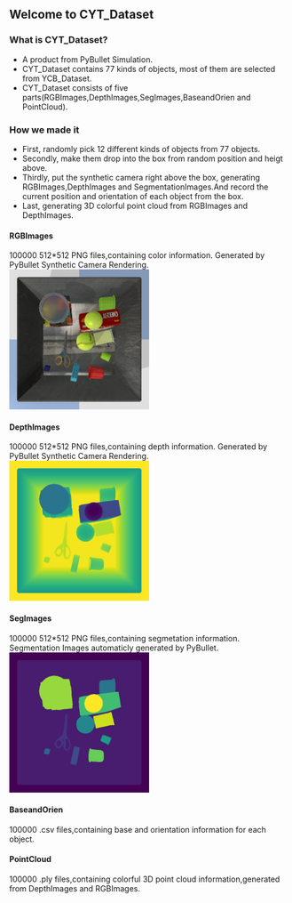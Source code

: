 ## Welcome to CYT_Dataset
### What is CYT_Dataset?
- A product from PyBullet Simulation.
- CYT_Dataset contains 77 kinds of objects, most of them are selected from YCB_Dataset.
- CYT_Dataset consists of five parts(RGBImages,DepthImages,SegImages,BaseandOrien and PointCloud).


### How we made it
- First, randomly pick 12 different kinds of objects from 77 objects.
- Secondly, make them drop into the box from random position and heigt above.
- Thirdly, put the synthetic camera right above the box, generating RGBImages,DepthImages and SegmentationImages.And record the current position and orientation of each object from the box.
- Last, generating 3D colorful point cloud from RGBImages and DepthImages.

#### RGBImages
100000 512*512 PNG files,containing color information. Generated by PyBullet Synthetic Camera Rendering.
<img src="/54767A.png" width="50%"> 
#### DepthImages
100000 512*512 PNG files,containing depth information. Generated by PyBullet Synthetic Camera Rendering.
<img src="/54767B.png" width="50%"> 
#### SegImages
100000 512*512 PNG files,containing segmetation information. Segmentation Images automaticly generated by PyBullet.
<img src="/54767C.png" width="50%"> 
#### BaseandOrien
100000 .csv files,containing base and orientation information for each object.
#### PointCloud
100000 .ply files,containing colorful 3D point cloud information,generated from DepthImages and RGBImages.
